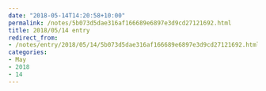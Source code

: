 ```yaml
---
date: "2018-05-14T14:20:58+10:00"
permalink: /notes/5b073d5dae316af166689e6897e3d9cd27121692.html
title: 2018/05/14 entry
redirect_from:
- /notes/entry/2018/05/14/5b073d5dae316af166689e6897e3d9cd27121692.html
categories:
- May
- 2018
- 14
---
```

